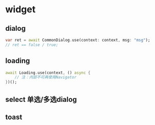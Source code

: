# widget

## dialog

```dart
var ret = await CommonDialog.use(context: context, msg: "msg");
// ret == false / true;
```

## loading

```dart
await Loading.use(context, () async {
    // 注：内部不可再使用Navigator
})();
```

## select 单选/多选dialog

## toast